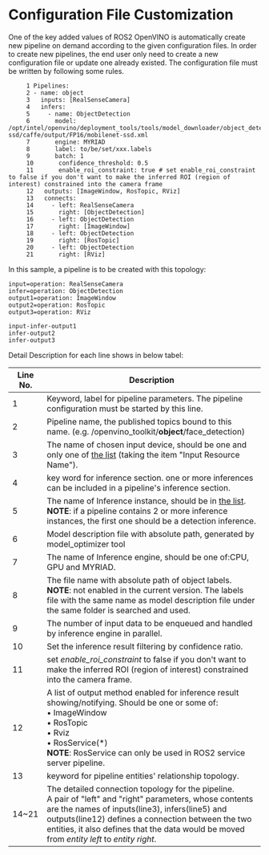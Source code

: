 # Configuration File Customization

One of the key added values of ROS2 OpenVINO is automatically create new pipeline on demand according to the given configuration files. In order to create new pipelines, the end user only need to create a new configuration file or update one already existed.  The configuration file must be written by following some rules.

         1 Pipelines:
         2 - name: object
         3   inputs: [RealSenseCamera]
         4   infers:
         5     - name: ObjectDetection
         6       model: /opt/intel/openvino/deployment_tools/tools/model_downloader/object_detection/common/mobilenet-ssd/caffe/output/FP16/mobilenet-ssd.xml
         7       engine: MYRIAD
         8       label: to/be/set/xxx.labels
         9       batch: 1
         10       confidence_threshold: 0.5
         11       enable_roi_constraint: true # set enable_roi_constraint to false if you don't want to make the inferred ROI (region of interest) constrained into the camera frame
         12   outputs: [ImageWindow, RosTopic, RViz]
         13   connects:
         14     - left: RealSenseCamera
         15       right: [ObjectDetection]
         16     - left: ObjectDetection
         17       right: [ImageWindow]
         18     - left: ObjectDetection
         19       right: [RosTopic]
         20     - left: ObjectDetection
         21       right: [RViz]

In this sample, a pipeline is to be created with this topology:

```flow
input=operation: RealSenseCamera
infer=operation: ObjectDetection
output1=operation: ImageWindow
output2=operation: RosTopic
output3=operation: RViz

input-infer-output1
infer-output2
infer-output3
```

Detail Description for each line shows in below tabel:

|Line No.|Description|
|-------------|---|
| 1 |Keyword, label for pipeline parameters. The pipeline configuration must be started by this line.|
|2|Pipeline name, the published topics bound to this name. (e.g. /openvino_toolkit/**object**/face_detection)|
|3|The name of chosen input device, should be one and only one of [the list]() (taking the item "Input Resource Name").|
|4|key word for inference section. one or more inferences can be included in a pipeline's inference section.|
|5|The name of Inference instance, should be in [the list]().<br>**NOTE**: if a pipeline contains 2 or more inference instances, the first one should be a detection inference.
|6|Model description file with absolute path, generated by model_optimizer tool|
|7|The name of Inference engine, should be one of:CPU, GPU and MYRIAD.|
|8|The file name with absolute path of object labels.<br>**NOTE**: not enabled in the current version. The labels file with the same name as model description file under the same folder is searched and used.|
|9|The number of input data to be enqueued and handled by inference engine in parallel.|
|10|Set the inference result filtering by confidence ratio.|
|11|set *enable_roi_constraint* to false if you don't want to make the inferred ROI (region of interest) constrained into the camera frame.|
|12|A list of output method enabled for inference result showing/notifying. Should be one or some of: <br>    • ImageWindow <br>    • RosTopic<br>    • Rviz<br>    • RosService(*)<br>**NOTE**: RosService can only be used in ROS2 service server pipeline.|
|13|keyword for pipeline entities' relationship topology.|
|14~21|The detailed connection topology for the pipeline. <br>A pair of "left" and "right" parameters, whose contents are the names of inputs(line3), infers(line5) and outputs(line12) defines a connection between the two entities, it also defines that the data would be moved from *entity left* to *entity right*.| 